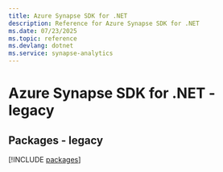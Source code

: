```yaml
---
title: Azure Synapse SDK for .NET
description: Reference for Azure Synapse SDK for .NET
ms.date: 07/23/2025
ms.topic: reference
ms.devlang: dotnet
ms.service: synapse-analytics
---
```

# Azure Synapse SDK for .NET - legacy
## Packages - legacy
[!INCLUDE [packages](synapse-index.md)]